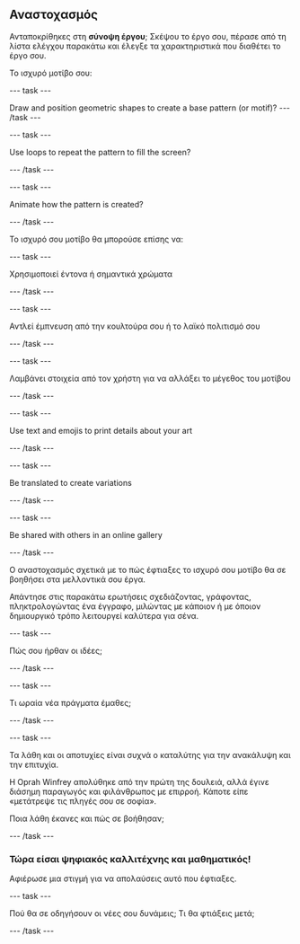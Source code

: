 ## Αναστοχασμός

Ανταποκρίθηκες στη **σύνοψη έργου**; Σκέψου το έργο σου, πέρασε από τη λίστα ελέγχου παρακάτω και έλεγξε τα χαρακτηριστικά που διαθέτει το έργο σου.

Το ισχυρό μοτίβο σου:

--- task ---

Draw and position geometric shapes to create a base pattern (or motif)? --- /task ---

--- task ---

Use loops to repeat the pattern to fill the screen?

--- /task ---

--- task ---

Animate how the pattern is created?

--- /task ---

Το ισχυρό σου μοτίβο θα μπορούσε επίσης να:

--- task ---

Χρησιμοποιεί έντονα ή σημαντικά χρώματα

--- /task ---

--- task ---

Αντλεί έμπνευση από την κουλτούρα σου ή το λαϊκό πολιτισμό σου

--- /task ---

--- task ---

Λαμβάνει στοιχεία από τον χρήστη για να αλλάξει το μέγεθος του μοτίβου

--- /task ---

--- task ---

Use text and emojis to print details about your art

--- /task ---

--- task ---

Be translated to create variations

--- /task ---


--- task ---

Be shared with others in an online gallery

--- /task ---

Ο αναστοχασμός σχετικά με το πώς έφτιαξες το ισχυρό σου μοτίβο θα σε βοηθήσει στα μελλοντικά σου έργα.

Απάντησε στις παρακάτω ερωτήσεις σχεδιάζοντας, γράφοντας, πληκτρολογώντας ένα έγγραφο, μιλώντας με κάποιον ή με όποιον δημιουργικό τρόπο λειτουργεί καλύτερα για σένα.

--- task ---

Πώς σου ήρθαν οι ιδέες;

--- /task ---

--- task ---

Τι ωραία νέα πράγματα έμαθες;

--- /task ---

--- task ---

Τα λάθη και οι αποτυχίες είναι συχνά ο καταλύτης για την ανακάλυψη και την επιτυχία.

Η Oprah Winfrey απολύθηκε από την πρώτη της δουλειά, αλλά έγινε διάσημη παραγωγός και φιλάνθρωπος με επιρροή. Κάποτε είπε «μετάτρεψε τις πληγές σου σε σοφία».

Ποια λάθη έκανες και πώς σε βοήθησαν;

--- /task ---

### Τώρα είσαι ψηφιακός καλλιτέχνης και μαθηματικός!

Αφιέρωσε μια στιγμή για να απολαύσεις αυτό που έφτιαξες.

--- task ---

Πού θα σε οδηγήσουν οι νέες σου δυνάμεις; Τι θα φτιάξεις μετά;

--- /task ---

